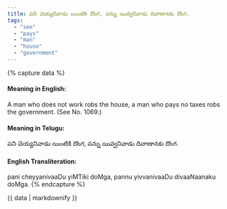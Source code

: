 ```yaml
---
title: పని చెయ్యనివాడు యింటికి దొంగ, పన్ను యివ్వనివాడు దివాణానకు దొంగ.
tags:
  - "see"
  - "pays"
  - "man"
  - "house"
  - "government"
---
```


{% capture data %}
#### Meaning in English:
A man who does not work robs the house, a man who pays no taxes robs the government.
(See No. 1069.)

#### Meaning in Telugu:
పని చెయ్యనివాడు యింటికి దొంగ, పన్ను యివ్వనివాడు దివాణానకు దొంగ.

#### English Transliteration:
pani cheyyanivaaDu yiMTiki doMga, pannu yivvanivaaDu divaaNaanaku doMga.
{% endcapture %}

{{ data | markdownify }}

